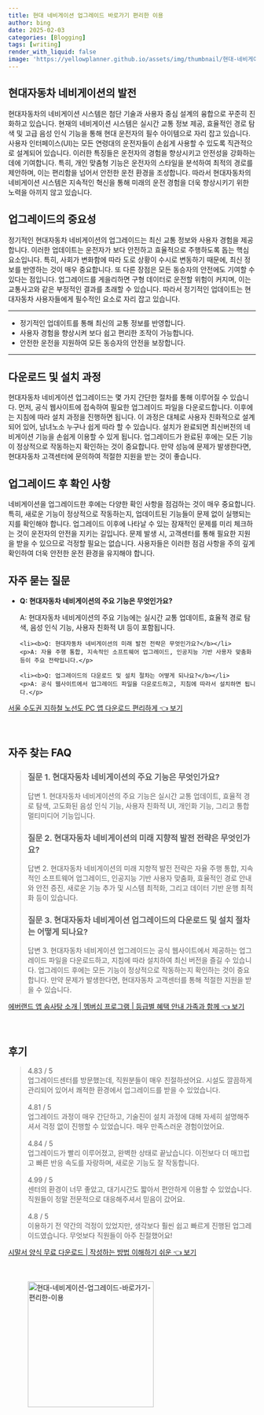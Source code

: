 ```yaml
---
title: 현대 네비게이션 업그레이드 바로가기 편리한 이용
author: bing
date: 2025-02-03
categories: [Blogging]
tags: [writing]
render_with_liquid: false
image: 'https://yellowplanner.github.io/assets/img/thumbnail/현대-네비게이션-업그레이드-바로가기-편리한-이용.webp'
---
```



<h2 id='현대자동차_네비게이션의_발전'>현대자동차 네비게이션의 발전</h2>

<p>현대자동차의 네비게이션 시스템은 첨단 기술과 사용자 중심 설계의 융합으로 꾸준히 진화하고 있습니다. 현재의 네비게이션 시스템은 실시간 교통 정보 제공, 효율적인 경로 탐색 및 고급 음성 인식 기능을 통해 현대 운전자의 필수 아이템으로 자리 잡고 있습니다. 사용자 인터페이스(UI)는 모든 연령대의 운전자들이 손쉽게 사용할 수 있도록 직관적으로 설계되어 있습니다. 이러한 특징들은 운전자의 경험을 향상시키고 안전성을 강화하는 데에 기여합니다. 특히, 개인 맞춤형 기능은 운전자의 스타일을 분석하여 최적의 경로를 제안하며, 이는 편리함을 넘어서 안전한 운전 환경을 조성합니다. 따라서 현대자동차의 네비게이션 시스템은 지속적인 혁신을 통해 미래의 운전 경험을 더욱 향상시키기 위한 노력을 아끼지 않고 있습니다.</p>

<h2 id='업그레이드의_중요성'>업그레이드의 중요성</h2>

<p>정기적인 현대자동차 네비게이션의 업그레이드는 최신 교통 정보와 사용자 경험을 제공합니다. 이러한 업데이트는 운전자가 보다 안전하고 효율적으로 주행하도록 돕는 핵심 요소입니다. 특히, 사회가 변화함에 따라 도로 상황이 수시로 변동하기 때문에, 최신 정보를 반영하는 것이 매우 중요합니다. 또 다른 장점은 모든 동승자의 안전에도 기여할 수 있다는 점입니다. 업그레이드를 게을리하면 구형 데이터로 운전할 위험이 커지며, 이는 교통사고와 같은 부정적인 결과를 초래할 수 있습니다. 따라서 정기적인 업데이트는 현대자동차 사용자들에게 필수적인 요소로 자리 잡고 있습니다.</p>

<hr />

<ul>
    <li>정기적인 업데이트를 통해 최신의 교통 정보를 반영합니다.</li>
    <li>사용자 경험을 향상시켜 보다 쉽고 편리한 조작이 가능합니다.</li>
    <li>안전한 운전을 지원하여 모든 동승자의 안전을 보장합니다.</li>
</ul>

<hr />

<h2 id='다운로드_및_설치_과정'>다운로드 및 설치 과정</h2>

<p>현대자동차 네비게이션 업그레이드는 몇 가지 간단한 절차를 통해 이루어질 수 있습니다. 먼저, 공식 웹사이트에 접속하여 필요한 업그레이드 파일을 다운로드합니다. 이후에는 지침에 따라 설치 과정을 진행하면 됩니다. 이 과정은 대체로 사용자 친화적으로 설계되어 있어, 남녀노소 누구나 쉽게 따라 할 수 있습니다. 설치가 완료되면 최신버전의 네비게이션 기능을 손쉽게 이용할 수 있게 됩니다. 업그레이드가 완료된 후에는 모든 기능이 정상적으로 작동하는지 확인하는 것이 중요합니다. 만약 성능에 문제가 발생한다면, 현대자동차 고객센터에 문의하여 적절한 지원을 받는 것이 좋습니다.</p>

<h2 id='업그레이드_후_확인사항'>업그레이드 후 확인 사항</h2>

<p>네비게이션을 업그레이드한 후에는 다양한 확인 사항을 점검하는 것이 매우 중요합니다. 특히, 새로운 기능이 정상적으로 작동하는지, 업데이트된 기능들이 문제 없이 실행되는지를 확인해야 합니다. 업그레이드 이후에 나타날 수 있는 잠재적인 문제를 미리 체크하는 것이 운전자의 안전을 지키는 길입니다. 문제 발생 시, 고객센터를 통해 필요한 지원을 받을 수 있으므로 걱정할 필요는 없습니다. 사용자들은 이러한 점검 사항을 주의 깊게 확인하여 더욱 안전한 운전 환경을 유지해야 합니다.</p>

<h2 id='자주_묻는_질문'>자주 묻는 질문</h2>

<ul>
    <li><b>Q: 현대자동차 네비게이션의 주요 기능은 무엇인가요?</b></li>
    <p>A: 현대자동차 네비게이션의 주요 기능에는 실시간 교통 업데이트, 효율적 경로 탐색, 음성 인식 기능, 사용자 친화적 UI 등이 포함됩니다.</p>

    <li><b>Q: 현대자동차 네비게이션의 미래 발전 전략은 무엇인가요?</b></li>
    <p>A: 자율 주행 통합, 지속적인 소프트웨어 업그레이드, 인공지능 기반 사용자 맞춤화 등이 주요 전략입니다.</p>

    <li><b>Q: 업그레이드의 다운로드 및 설치 절차는 어떻게 되나요?</b></li>
    <p>A: 공식 웹사이트에서 업그레이드 파일을 다운로드하고, 지침에 따라서 설치하면 됩니다.</p>
</ul>


<p><a class="click-button" title="서울 수도권 지하철 노선도 PC 앱 다운로드 편리하게" href="https://yellowplanner.github.io/posts/%EC%84%9C%EC%9A%B8-%EC%88%98%EB%8F%84%EA%B6%8C-%EC%A7%80%ED%95%98%EC%B2%A0-%EB%85%B8%EC%84%A0%EB%8F%84-PC-%EC%95%B1-%EB%8B%A4%EC%9A%B4%EB%A1%9C%EB%93%9C-%ED%8E%B8%EB%A6%AC%ED%95%98%EA%B2%8C/" rel="dofollow">서울 수도권 지하철 노선도 PC 앱 다운로드 편리하게 👈 보기</a></p><br>
<h2 id='자주_찾는_FAQ'>자주 찾는 FAQ</h2>
<div itemscope="" itemtype="https://schema.org/FAQPage"> 
<blockquote> 
<div itemscope="" itemprop="mainEntity" itemtype="https://schema.org/Question"> 
<h3 itemprop="name">질문 1. 현대자동차 네비게이션의 주요 기능은 무엇인가요?</h3> 
<div itemscope="" itemprop="acceptedAnswer" itemtype="https://schema.org/Answer"> 
<span itemprop="text"> 
<p>답변 1. 현대자동차 네비게이션의 주요 기능은 실시간 교통 업데이트, 효율적 경로 탐색, 고도화된 음성 인식 기능, 사용자 친화적 UI, 개인화 기능, 그리고 통합 멀티미디어 기능입니다.</p> 
</span> 
</div> 
</div> 

<div itemscope="" itemprop="mainEntity" itemtype="https://schema.org/Question"> 
<h3 itemprop="name">질문 2. 현대자동차 네비게이션의 미래 지향적 발전 전략은 무엇인가요?</h3> 
<div itemscope="" itemprop="acceptedAnswer" itemtype="https://schema.org/Answer"> 
<span itemprop="text"> 
<p>답변 2. 현대자동차 네비게이션의 미래 지향적 발전 전략은 자율 주행 통합, 지속적인 소프트웨어 업그레이드, 인공지능 기반 사용자 맞춤화, 효율적인 경로 안내와 안전 증진, 새로운 기능 추가 및 시스템 최적화, 그리고 데이터 기반 운행 최적화 등이 있습니다.</p> 
</span> 
</div> 
</div> 

<div itemscope="" itemprop="mainEntity" itemtype="https://schema.org/Question"> 
<h3 itemprop="name">질문 3. 현대자동차 네비게이션 업그레이드의 다운로드 및 설치 절차는 어떻게 되나요?</h3> 
<div itemscope="" itemprop="acceptedAnswer" itemtype="https://schema.org/Answer"> 
<span itemprop="text"> 
<p>답변 3. 현대자동차 네비게이션 업그레이드는 공식 웹사이트에서 제공하는 업그레이드 파일을 다운로드하고, 지침에 따라 설치하여 최신 버전을 즐길 수 있습니다. 업그레이드 후에는 모든 기능이 정상적으로 작동하는지 확인하는 것이 중요합니다. 만약 문제가 발생한다면, 현대자동차 고객센터를 통해 적절한 지원을 받을 수 있습니다.</p> 
</span> 
</div> 
</div> 
</blockquote> 
</div>
<p><a class="click-button" title="에버랜드 앱 솜사탕 소개 | 멤버십 프로그램 | 등급별 혜택 안내 가족과 함께" href="https://yellowplanner.github.io/posts/%EC%97%90%EB%B2%84%EB%9E%9C%EB%93%9C-%EC%95%B1-%EC%86%9C%EC%82%AC%ED%83%95-%EC%86%8C%EA%B0%9C-%EB%A9%A4%EB%B2%84%EC%8B%AD-%ED%94%84%EB%A1%9C%EA%B7%B8%EB%9E%A8-%EB%93%B1%EA%B8%89%EB%B3%84-%ED%98%9C%ED%83%9D-%EC%95%88%EB%82%B4-%EA%B0%80%EC%A1%B1%EA%B3%BC-%ED%95%A8%EA%BB%98/" rel="dofollow">에버랜드 앱 솜사탕 소개 | 멤버십 프로그램 | 등급별 혜택 안내 가족과 함께 👈 보기</a></p><br>
<h2 id='후기'>후기</h2>
<div itemscope itemtype="https://schema.org/Product">
  <blockquote>
  <div itemprop="review" itemscope itemtype="https://schema.org/Review">
      <div itemprop="reviewRating" itemscope itemtype="https://schema.org/Rating"> <span itemprop="ratingValue">4.83</span> / <span itemprop="bestRating">5</span> </div>
      <span itemprop="reviewBody">업그레이드센터를 방문했는데, 직원분들이 매우 친절하셨어요. 시설도 깔끔하게 관리되어 있어서 쾌적한 환경에서 업그레이드를 받을 수 있었습니다.</span>
  </div>
  <br>
  <div itemprop="review" itemscope itemtype="https://schema.org/Review">
      <div itemprop="reviewRating" itemscope itemtype="https://schema.org/Rating"> <span itemprop="ratingValue">4.81</span> / <span itemprop="bestRating">5</span> </div>
      <span itemprop="reviewBody">업그레이드 과정이 매우 간단하고, 기술진이 설치 과정에 대해 자세히 설명해주셔서 걱정 없이 진행할 수 있었습니다. 매우 만족스러운 경험이었어요.</span>
  </div>
  <br>
  <div itemprop="review" itemscope itemtype="https://schema.org/Review">
      <div itemprop="reviewRating" itemscope itemtype="https://schema.org/Rating"> <span itemprop="ratingValue">4.84</span> / <span itemprop="bestRating">5</span> </div>
      <span itemprop="reviewBody">업그레이드가 빨리 이루어졌고, 완벽한 상태로 끝났습니다. 이전보다 더 매끄럽고 빠른 반응 속도를 자랑하며, 새로운 기능도 잘 작동합니다.</span>
  </div>
  <br>
  <div itemprop="review" itemscope itemtype="https://schema.org/Review">
      <div itemprop="reviewRating" itemscope itemtype="https://schema.org/Rating"> <span itemprop="ratingValue">4.99</span> / <span itemprop="bestRating">5</span> </div>
      <span itemprop="reviewBody">센터의 환경이 너무 좋았고, 대기시간도 짧아서 편안하게 이용할 수 있었습니다. 직원들이 정말 전문적으로 대응해주셔서 믿음이 갔어요.</span>
  </div>
  <br>
  <div itemprop="review" itemscope itemtype="https://schema.org/Review">
      <div itemprop="reviewRating" itemscope itemtype="https://schema.org/Rating"> <span itemprop="ratingValue">4.8</span> / <span itemprop="bestRating">5</span> </div>
      <span itemprop="reviewBody">이용하기 전 약간의 걱정이 있었지만, 생각보다 훨씬 쉽고 빠르게 진행된 업그레이드였습니다. 무엇보다 직원들이 아주 친절했어요!</span>
  </div>
  </blockquote>
</div>
<p><a class="click-button" title="시말서 양식 무료 다운로드 | 작성하는 방법 이해하기 쉬운" href="https://yellowplanner.github.io/posts/%EC%8B%9C%EB%A7%90%EC%84%9C-%EC%96%91%EC%8B%9D-%EB%AC%B4%EB%A3%8C-%EB%8B%A4%EC%9A%B4%EB%A1%9C%EB%93%9C-%EC%9E%91%EC%84%B1%ED%95%98%EB%8A%94-%EB%B0%A9%EB%B2%95-%EC%9D%B4%ED%95%B4%ED%95%98%EA%B8%B0-%EC%89%AC%EC%9A%B4/" rel="dofollow">시말서 양식 무료 다운로드 | 작성하는 방법 이해하기 쉬운 👈 보기</a></p><br>
<figure class="image"><img src="https://yellowplanner.github.io/assets/img/thumbnail/현대-네비게이션-업그레이드-바로가기-편리한-이용.webp" alt="현대-네비게이션-업그레이드-바로가기-편리한-이용" width="256" height="256"></figure>